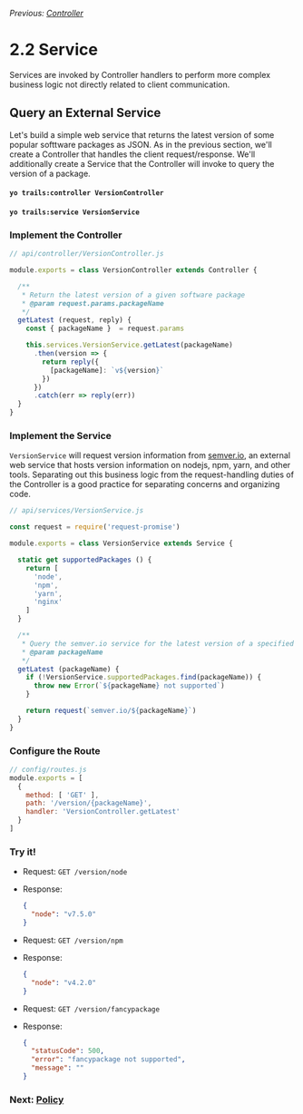 *Previous: [Controller](controller.md)*

# 2.2 Service

Services are invoked by Controller handlers to perform more complex business logic not directly related to client communication.

## Query an External Service

Let's build a simple web service that returns the latest version of some popular softtware packages as JSON. As in the previous section, we'll create a Controller that handles the client request/response. We'll additionally create a Service that the Controller will invoke to query the version of a package.

#### `yo trails:controller VersionController`
#### `yo trails:service VersionService`

### Implement the Controller

```js
// api/controller/VersionController.js

module.exports = class VersionController extends Controller {

  /**
   * Return the latest version of a given software package
   * @param request.params.packageName
   */
  getLatest (request, reply) {
    const { packageName }  = request.params

    this.services.VersionService.getLatest(packageName)
      .then(version => {
        return reply({
          [packageName]: `v${version}`
        })
      })
      .catch(err => reply(err))
  }
}
```

### Implement the Service

`VersionService` will request version information from [semver.io](http://semver.io), an external web service that hosts version information on nodejs, npm, yarn, and other tools. Separating out this business logic from the request-handling duties of the Controller is a good practice for separating concerns and organizing code.

```js
// api/services/VersionService.js

const request = require('request-promise')

module.exports = class VersionService extends Service {

  static get supportedPackages () {
    return [
      'node',
      'npm',
      'yarn',
      'nginx'
    ]
  }

  /**
   * Query the semver.io service for the latest version of a specified package name
   * @param packageName
   */
  getLatest (packageName) {
    if (!VersionService.supportedPackages.find(packageName)) {
      throw new Error(`${packageName} not supported`)
    }

    return request(`semver.io/${packageName}`)
  }
}
```

### Configure the Route

```js
// config/routes.js
module.exports = [
  {
    method: [ 'GET' ],
    path: '/version/{packageName}',
    handler: 'VersionController.getLatest'
  }
]
```

### Try it!

- Request: `GET /version/node`
- Response: 
  ```json
  {
    "node": "v7.5.0"
  }
  ```

- Request: `GET /version/npm`
- Response: 
  ```json
  {
    "node": "v4.2.0"
  }
  ```

- Request: `GET /version/fancypackage`
- Response: 
  ```json
  {
    "statusCode": 500,
    "error": "fancypackage not supported",
    "message": ""
  }
  ```

### Next: [Policy](policy.md)
